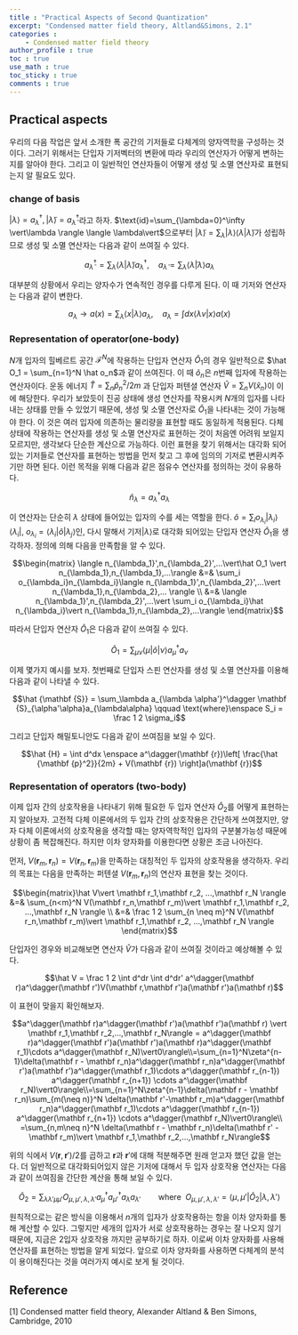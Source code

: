 ```yaml
---
title : "Practical Aspects of Second Quantization"
excerpt: "Condensed matter field theory, Altland&Simons, 2.1"
categories :
    - Condensed matter field theory
author_profile : true
toc : true
use_math : true
toc_sticky : true
comments : true
---
```


## Practical aspects

우리의 다음 작업은 앞서 소개한 폭 공간의 기저들로 다체계의 양자역학을 구성하는 것이다. 그러기 위해서는 단입자 기저벡터의 변환에 따라 우리의 연산자가 어떻게 변하는지를 알아야 한다. 그리고 이 일반적인 연산자들이 어떻게 생성 및 소멸 연산자로 표현되는지 알 필요도 있다.

### change of basis

$\vert\lambda \rangle = a_\lambda^\dagger, \vert\tilde\lambda \rangle = a_{\tilde\lambda}^\dagger$라고 하자. $\text{id}=\sum_{\lambda=0}^\infty \vert\lambda \rangle \langle \lambda\vert$으로부터 $\vert \tilde \lambda \rangle = \sum_\lambda \vert \lambda \rangle \langle \lambda \vert \tilde \lambda \rangle$가 성립하므로 생성 및 소멸 연산자는 다음과 같이 쓰여질 수 있다.

$$a_{\tilde {\lambda}}^\dagger = \sum_\lambda \langle \lambda \vert \tilde {\lambda} \rangle a_\lambda^\dagger, \quad a_{\tilde {\lambda}} = \sum_\lambda \langle \tilde{\lambda} \vert \lambda \rangle a_\lambda$$

대부분의 상황에서 우리는 양자수가 연속적인 경우를 다루게 된다. 이 때 기저와 연산자는 다음과 같이 변한다.

$$a_\lambda \rightarrow a(x)=\sum_\lambda \langle x\vert \lambda \rangle a_\lambda, \quad a_\lambda = \int dx \langle \lambda v \vert x \rangle a(x)$$

### Representation of operator(one-body)

$N$개 입자의 힐베르트 공간 $\mathcal F^N$에 작용하는 단입자 연산자 $\hat O_1$의 경우 일반적으로 $\hat O_1 = \sum_{n=1}^N \hat o_n$과 같이 쓰여진다. 이 때 $\hat o_n$은 $n$번째 입자에 작용하는 연산자이다. 운동 에너지 $\hat T = \sum _n\hat p_n^2/2m$ 과 단입자 퍼텐셜 연산자 $\hat V = \sum_nV(\hat x_n)$이 이에 해당한다. 우리가 보았듯이 진공 상태에 생성 연산자를 작용시켜 $N$개의 입자를 나타내는 상태를 만들 수 있었기 때문에, 생성 및 소멸 연산자로 $\hat O_1$을 나타내는 것이 가능해야 한다. 이 것은 여러 입자에 의존하는 물리량을 표현할 때도 동일하게 적용된다. 다체 상태에 작용하는 연산자를 생성 및 소멸 연산자로 표현하는 것이 처음엔 어려워 보일지 모르지만, 생각보다 단순한 계산으로 가능하다. 이런 표현을 찾기 위해서는 대각화 되어있는 기저들로 연산자를 표현하는 방법을 먼저 찾고 그 후에 임의의 기저로 변환시켜주기만 하면 된다. 이런 목적을 위해 다음과 같은 점유수 연산자를 정의하는 것이 유용하다.

$$\hat n_\lambda = a_\lambda^\dagger a_\lambda$$

이 연산자는 단순히 $\lambda$ 상태에 들어있는 입자의 수를 세는 역할을 한다. $\hat o = \sum_i o_{\lambda_i}\vert\lambda_i\rangle \langle\lambda_i\vert,$  $o_{\lambda_i} = \langle\lambda_i\vert\hat o\vert\lambda_j \rangle$인, 다시 말해서 기저$\vert\lambda \rangle$로 대각화 되어있는 단입자 연산자 $\hat O_1$을 생각하자. 정의에 의해 다음을 만족함을 알 수 있다.

$$\begin{matrix}
\langle n_{\lambda_1}',n_{\lambda_2}',...\vert\hat O_1 \vert n_{\lambda_1},n_{\lambda_1},...\rangle &=& \sum_i o_{\lambda_i}n_{\lambda_i}\langle n_{\lambda_1}',n_{\lambda_2}',...\vert n_{\lambda_1},n_{\lambda_2},... \rangle \\ &=&
\langle n_{\lambda_1}',n_{\lambda_2}',...\vert \sum_i o_{\lambda_i}\hat n_{\lambda_i}\vert n_{\lambda_1},n_{\lambda_2},...\rangle
\end{matrix}$$

따라서 단입자 연산자 $\hat O_1$은 다음과 같이 쓰여질 수 있다.

$$\hat O_1 = \sum_{\mu\nu}\langle \mu\vert\hat o\vert\nu \rangle a_\mu^\dagger a_\nu$$

이제 몇가지 예시를 보자. 첫번째로 단입자 스핀 연산자를 생성 및 소멸 연산자를 이용해 다음과 같이 나타낼 수 있다.

$$\hat {\mathbf {S}} = \sum_\lambda a_{\lambda \alpha'}^\dagger  \mathbf {S}_{\alpha'\alpha}a_{\lambda\alpha} \qquad \text{where}\enspace S_i = \frac 1 2 \sigma_i$$

그리고 단입자 해밀토니안도 다음과 같이 쓰여짐을 보일 수 있다.

$$\hat {H} = \int d^dx \enspace a^\dagger(\mathbf {r})\left[ \frac{\hat {\mathbf {p}^2}}{2m} + V(\mathbf {r}) \right]a(\mathbf {r})$$

### Representation of operators (two-body)

이제 입자 간의 상호작용을 나타내기 위해 필요한 두 입자 연산자 $\hat O_2$를 어떻게 표현하는지 알아보자. 고전적 다체 이론에서의 두 입자 간의 상호작용은 간단하게 쓰여졌지만, 양자 다체 이론에서의 상호작용을 생각할 때는 양자역학적인 입자의 구분불가능성 때문에 상황이 좀 복잡해진다. 하지만 이차 양자화를 이용한다면 상황은 조금 나아진다.

먼저, $V(\mathbf r_m,\mathbf r_n) = V(\mathbf r_n,\mathbf r_m)$을 만족하는 대칭적인 두 입자의 상호작용을 생각하자. 우리의 목표는 다음을 만족하는 퍼텐셜 $V(\mathbf r_m, \mathbf r_n)$의 연산자 표현을 찾는 것이다.

$$\begin{matrix}\hat V\vert \mathbf r_1,\mathbf r_2, ...,\mathbf r_N \rangle &=& \sum_{n<m}^N V(\mathbf r_n,\mathbf r_m)\vert \mathbf r_1,\mathbf r_2, ...,\mathbf r_N \rangle \\ &=& \frac 1 2 \sum_{n \neq m}^N V(\mathbf r_n,\mathbf r_m)\vert \mathbf r_1,\mathbf r_2, ...,\mathbf r_N \rangle
\end{matrix}$$

단입자인 경우와 비교해보면 연산자 $\hat V$가 다음과 같이 쓰여질 것이라고 예상해볼 수 있다.

$$\hat V = \frac 1 2 \int d^dr \int d^dr' a^\dagger(\mathbf r)a^\dagger(\mathbf r')V(\mathbf r,\mathbf r')a(\mathbf r')a(\mathbf r)$$

이 표현이 맞을지 확인해보자.

$$a^\dagger(\mathbf r)a^\dagger(\mathbf r')a(\mathbf r')a(\mathbf r) \vert \mathbf r_1,\mathbf r_2,...,\mathbf r_N\rangle = a^\dagger(\mathbf r)a^\dagger(\mathbf r')a(\mathbf r')a(\mathbf r)a^\dagger(\mathbf r_1)\cdots a^\dagger(\mathbf r_N)\vert0\rangle\\=\sum_{n=1}^N\zeta^{n-1}\delta(\mathbf r - \mathbf r_n)a^\dagger(\mathbf r_n)a^\dagger(\mathbf r')a(\mathbf r')a^\dagger(\mathbf r_1)\cdots a^\dagger(\mathbf r_{n-1}) a^\dagger(\mathbf r_{n+1}) \cdots a^\dagger(\mathbf r_N)\vert0\rangle\\=\sum_{n=1}^N\zeta^{n-1}\delta(\mathbf r - \mathbf r_n)\sum_{m(\neq n)}^N \delta(\mathbf r'-\mathbf r_m)a^\dagger(\mathbf r_n)a^\dagger(\mathbf r_1)\cdots a^\dagger(\mathbf r_{n-1}) a^\dagger(\mathbf r_{n+1}) \cdots a^\dagger(\mathbf r_N)\vert0\rangle\\ =\sum_{n,m\neq n}^N \delta(\mathbf r - \mathbf r_n)\delta(\mathbf r' - \mathbf r_m)\vert \mathbf r_1,\mathbf r_2,...,\mathbf r_N\rangle$$

위의 식에서 $V(\mathbf r,\mathbf r')/2$를 곱하고 $\mathbf r$과 $\mathbf r'$에 대해 적분해주면 원래 얻고자 했던 값을 얻는다. 더 일반적으로 대각화되어있지 않은 기저에 대해서 두 입자 상호작용 연산자는 다음과 같이 쓰여짐을 간단한 계산을 통해 보일 수 있다.

$$\hat O_2 = \sum_{\lambda \lambda' \mu \mu'}O_{\mu,\mu',\lambda,\lambda'}a^\dagger_\mu a^\dagger_{\mu'} a_\lambda a_{\lambda'} \qquad \text{where}\enspace O_{\mu,\mu',\lambda,\lambda'}=\langle \mu,\mu'\vert \hat O_2 \vert \lambda,\lambda' \rangle$$

원칙적으로는 같은 방식을 이용해서 $n$개의 입자가 상호작용하는 항을 이차 양자화를 통해 계산할 수 있다. 그렇지만 세개의 입자가 서로 상호작용하는 경우는 잘 나오지 않기 때문에, 지금은 2입자 상호작용 까지만 공부하기로 하자. 이로써 이차 양자화를 사용해 연산자를 표현하는 방법을 알게 되었다. 앞으로 이차 양자화를 사용하면 다체계의 분석이 용이해진다는 것을 여러가지 예시로 보게 될 것이다.

## Reference

[1] Condensed matter field theory, Alexander Altland & Ben Simons, Cambridge, 2010